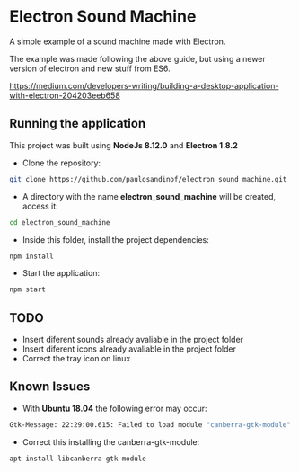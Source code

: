 # Electron Sound Machine

A simple example of a sound machine made with Electron.

The example was made following the above guide, but using a newer version of electron and new stuff from ES6.

https://medium.com/developers-writing/building-a-desktop-application-with-electron-204203eeb658 

## Running the application

This project was built using **NodeJs 8.12.0** and **Electron 1.8.2**

- Clone the repository:
```bash
git clone https://github.com/paulosandinof/electron_sound_machine.git
```

- A directory with the name **electron_sound_machine** will be created, access it:
```bash
cd electron_sound_machine
```

- Inside this folder, install the project dependencies:
```bash
npm install
```

- Start the application:
```bash
npm start
```

## TODO

- Insert diferent sounds already avaliable in the project folder
- Insert diferent icons already avaliable in the project folder
- Correct the tray icon on linux

## Known Issues

- With **Ubuntu 18.04** the following error may occur:
```bash
Gtk-Message: 22:29:00.615: Failed to load module "canberra-gtk-module"
```

- Correct this installing the canberra-gtk-module:
```bash
apt install libcanberra-gtk-module
```